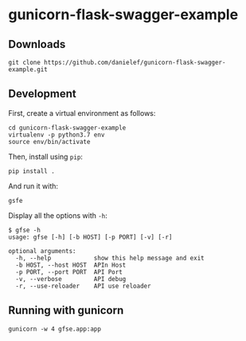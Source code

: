 # gunicorn-flask-swagger-example

## Downloads
```
git clone https://github.com/danielef/gunicorn-flask-swagger-example.git
```

## Development
First, create a virtual environment as follows:
```
cd gunicorn-flask-swagger-example
virtualenv -p python3.7 env
source env/bin/activate
```

Then, install using `pip`:
```
pip install .
```

And run it with:
```
gsfe
```

Display all the options with `-h`:
```
$ gfse -h
usage: gfse [-h] [-b HOST] [-p PORT] [-v] [-r]

optional arguments:
  -h, --help            show this help message and exit
  -b HOST, --host HOST  APIn Host
  -p PORT, --port PORT  API Port
  -v, --verbose         API debug
  -r, --use-reloader    API use reloader
 ```
 
 ## Running with gunicorn
 
 ```
 gunicorn -w 4 gfse.app:app
 ```
 

